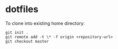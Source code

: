 # dotfiles

To clone into existing home directory:
```
git init .
git remote add -t \* -f origin <repository-url>
git checkout master
```
